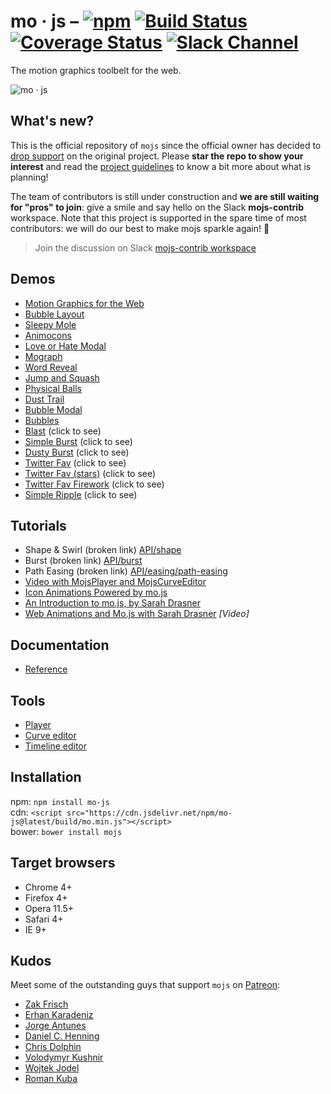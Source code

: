# mo · js – [![npm](https://img.shields.io/npm/v/mo-js.svg)](https://www.npmjs.com/package/mo-js) [![Build Status](https://travis-ci.org/mojs-contrib/mojs.svg?branch=master)](https://travis-ci.org/mojs-contrib/mojs) [![Coverage Status](https://coveralls.io/repos/legomushroom/mojs/badge.svg?branch=master)](https://coveralls.io/r/legomushroom/mojs?branch=master) [![Slack Channel](https://img.shields.io/badge/style-join-ff69b4.svg?label=slack%20workspace)](https://join.slack.com/t/mojs-contrib/shared_invite/enQtNTQwNDg2NTgyNDg3LWExZjQ1MGMzOThjYzg1Njk5MThlYzcxZTMyM2NlYmJmNGYxM2U3ZTAyMDUzMWVlZWU2ZjBkYmFkMDU3ZmNkNjE)
The motion graphics toolbelt for the web.

![mo · js](logo.png "mo · js")

## What's new?
This is the official repository of `mojs` since the official owner has decided to [drop support](https://twitter.com/legomushroom/status/1056990310218133504) on the original project. Please **star the repo to show your interest** and read the [project guidelines](GUIDELINE.md) to know a bit more about what is planning!

The team of contributors is still under construction and **we are still waiting for "pros" to join**: give a smile and say hello on the Slack **mojs-contrib** workspace. Note that this project is supported in the spare time of most contributors: we will do our best to make mojs sparkle again! :tada:

> Join the discussion on Slack [mojs-contrib workspace](https://join.slack.com/t/mojs-contrib/shared_invite/enQtNTQwNDg2NTgyNDg3LWExZjQ1MGMzOThjYzg1Njk5MThlYzcxZTMyM2NlYmJmNGYxM2U3ZTAyMDUzMWVlZWU2ZjBkYmFkMDU3ZmNkNjE)

## Demos
- [Motion Graphics for the Web](https://codepen.io/sol0mka/full/ogOYJj/)
- [Bubble Layout](https://codepen.io/sol0mka/full/yNOage/)
- [Sleepy Mole](https://codepen.io/sol0mka/full/OyzBXR)
- [Animocons](https://tympanus.net/Development/Animocons/)
- [Love or Hate Modal](https://codepen.io/sol0mka/full/812699ce32c9a7aeb70c9384b32a533a/)
- [Mograph](https://codepen.io/sol0mka/full/39427561a8a0b15d7896480a7d96d3d1/)
- [Word Reveal](https://codepen.io/sol0mka/full/c94452fb65dbf676b0ae8a12d4267473/)
- [Jump and Squash](https://codepen.io/sol0mka/full/pEagoL/)
- [Physical Balls](https://codepen.io/sol0mka/full/7315f4364360ec87a6655d33782702fe/)
- [Dust Trail](https://codepen.io/sol0mka/full/633e6aa52d40691cca2f2cda91650bae/)
- [Bubble Modal](https://codepen.io/sol0mka/full/3c49de2d7d0ca3e92bf5db5bf7a2687d/)
- [Bubbles](https://codepen.io/sol0mka/full/2ef10ed42ff535182c31cd1dbb81e453/)
- [Blast](https://codepen.io/sol0mka/full/699cfc8716a13e0e1c15105af2b6fb95/) (click to see)
- [Simple Burst](https://codepen.io/sol0mka/full/6caf96461207a5caa9226fbd2631569d/) (click to see)
- [Dusty Burst](https://codepen.io/sol0mka/full/03e9d8f2fbf886aa1505c61c81d782a0/) (click to see)
- [Twitter Fav](https://codepen.io/sol0mka/full/wWdRLk/) (click to see)
- [Twitter Fav (stars)](https://codepen.io/sol0mka/full/PzmAym/) (click to see)
- [Twitter Fav Firework](https://codepen.io/sol0mka/full/xOAKKA/) (click to see)
- [Simple Ripple](https://codepen.io/sol0mka/full/XKdWJg/) (click to see)

## Tutorials
- Shape & Swirl (broken link) [API/shape](/api/shape.md)
- Burst (broken link) [API/burst](/api/burst.md)
- Path Easing (broken link) [API/easing/path-easing](/api/easing/path-easing.md)
- [Video with MojsPlayer and MojsCurveEditor](https://vimeo.com/185587462)
- [Icon Animations Powered by mo.js](https://tympanus.net/codrops/2016/02/23/icon-animations-powered-by-mo-js/)
- [An Introduction to mo.js, by Sarah Drasner](https://css-tricks.com/introduction-mo-js/)
- [Web Animations and Mo.js with Sarah Drasner](https://www.youtube.com/watch?v=yRxWa8lXasI) *[Video]*

## Documentation
- [Reference](/api)

## Tools
- [Player](https://github.com/mojs-contrib/mojs-player)
- [Curve editor](https://github.com/mojs-contrib/mojs-curve-editor)
- [Timeline editor](https://github.com/mojs-contrib/mojs-timeline-editor)

## Installation
npm: `npm install mo-js`  
cdn: `<script src="https://cdn.jsdelivr.net/npm/mo-js@latest/build/mo.min.js"></script>`  
bower: `bower install mojs`

## Target browsers
- Chrome 4+
- Firefox 4+
- Opera 11.5+
- Safari 4+
- IE 9+

## Kudos
Meet some of the outstanding guys that support `mojs` on [Patreon](https://patreon.com/user?u=3219311&utm_medium=social&utm_source=twitter&utm_campaign=creatorshare):

- [Zak Frisch](https://github.com/zfrisch)
- [Erhan Karadeniz](https://twitter.com/erhankaradeniz)
- [Jorge Antunes](https://github.com/stoikerty)
- [Daniel C. Henning](https://github.com/danielsdesk)
- [Chris Dolphin](https://github.com/likethemammal)
- [Volodymyr Kushnir](https://twitter.com/VovaKushnir)
- [Wojtek Jodel]()
- [Roman Kuba](https://github.com/codebryo)
